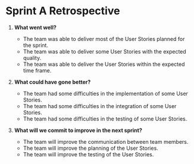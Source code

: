 # Sprint A Retrospective

1. **What went well?**
    - The team was able to deliver most of the User Stories planned for the sprint.
    - The team was able to deliver some User Stories with the expected quality.
    - The team was able to deliver the User Stories within the expected time frame.

2. **What could have gone better?**
    - The team had some difficulties in the implementation of some User Stories.
    - The team had some difficulties in the integration of some User Stories.
    - The team had some difficulties in the testing of some User Stories.

3. **What will we commit to improve in the next sprint?**
    - The team will improve the communication between team members.
    - The team will improve the planning of the User Stories.
    - The team will improve the testing of the User Stories.
